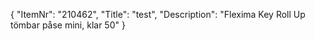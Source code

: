 {
  "ItemNr": "210462",
  "Title": "test",
  "Description": "Flexima Key Roll Up tömbar påse mini, klar 50"
}